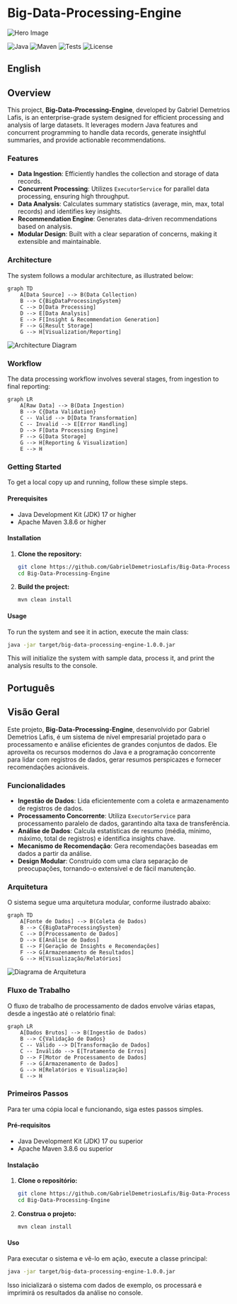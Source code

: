 # Big-Data-Processing-Engine

![Hero Image](https://via.placeholder.com/1200x400?text=Big+Data+Processing+Engine+Hero) 

![Java](https://img.shields.io/badge/Java-17-blue?logo=java&logoColor=white)
![Maven](https://img.shields.io/badge/Maven-3.8.6-red?logo=apache-maven&logoColor=white)
![Tests](https://img.shields.io/badge/Tests-Passing-brightgreen)
![License](https://img.shields.io/badge/License-MIT-green)

## English

## Overview

This project, **Big-Data-Processing-Engine**, developed by Gabriel Demetrios Lafis, is an enterprise-grade system designed for efficient processing and analysis of large datasets. It leverages modern Java features and concurrent programming to handle data records, generate insightful summaries, and provide actionable recommendations.

### Features

*   **Data Ingestion**: Efficiently handles the collection and storage of data records.
*   **Concurrent Processing**: Utilizes `ExecutorService` for parallel data processing, ensuring high throughput.
*   **Data Analysis**: Calculates summary statistics (average, min, max, total records) and identifies key insights.
*   **Recommendation Engine**: Generates data-driven recommendations based on analysis.
*   **Modular Design**: Built with a clear separation of concerns, making it extensible and maintainable.

### Architecture

The system follows a modular architecture, as illustrated below:

```mermaid
graph TD
    A[Data Source] --> B(Data Collection)
    B --> C{BigDataProcessingSystem}
    C --> D[Data Processing]
    D --> E[Data Analysis]
    E --> F[Insight & Recommendation Generation]
    F --> G[Result Storage]
    G --> H[Visualization/Reporting]
```

![Architecture Diagram](diagrams/architecture.png)

### Workflow

The data processing workflow involves several stages, from ingestion to final reporting:

```mermaid
graph LR
    A[Raw Data] --> B(Data Ingestion)
    B --> C{Data Validation}
    C -- Valid --> D[Data Transformation]
    C -- Invalid --> E[Error Handling]
    D --> F[Data Processing Engine]
    F --> G[Data Storage]
    G --> H[Reporting & Visualization]
    E --> H
```

### Getting Started

To get a local copy up and running, follow these simple steps.

#### Prerequisites

*   Java Development Kit (JDK) 17 or higher
*   Apache Maven 3.8.6 or higher

#### Installation

1.  **Clone the repository:**

    ```bash
    git clone https://github.com/GabrielDemetriosLafis/Big-Data-Processing-Engine.git
    cd Big-Data-Processing-Engine
    ```

2.  **Build the project:**

    ```bash
    mvn clean install
    ```

#### Usage

To run the system and see it in action, execute the main class:

```bash
java -jar target/big-data-processing-engine-1.0.0.jar
```

This will initialize the system with sample data, process it, and print the analysis results to the console.

## Português

## Visão Geral

Este projeto, **Big-Data-Processing-Engine**, desenvolvido por Gabriel Demetrios Lafis, é um sistema de nível empresarial projetado para o processamento e análise eficientes de grandes conjuntos de dados. Ele aproveita os recursos modernos do Java e a programação concorrente para lidar com registros de dados, gerar resumos perspicazes e fornecer recomendações acionáveis.

### Funcionalidades

*   **Ingestão de Dados**: Lida eficientemente com a coleta e armazenamento de registros de dados.
*   **Processamento Concorrente**: Utiliza `ExecutorService` para processamento paralelo de dados, garantindo alta taxa de transferência.
*   **Análise de Dados**: Calcula estatísticas de resumo (média, mínimo, máximo, total de registros) e identifica insights chave.
*   **Mecanismo de Recomendação**: Gera recomendações baseadas em dados a partir da análise.
*   **Design Modular**: Construído com uma clara separação de preocupações, tornando-o extensível e de fácil manutenção.

### Arquitetura

O sistema segue uma arquitetura modular, conforme ilustrado abaixo:

```mermaid
graph TD
    A[Fonte de Dados] --> B(Coleta de Dados)
    B --> C{BigDataProcessingSystem}
    C --> D[Processamento de Dados]
    D --> E[Análise de Dados]
    E --> F[Geração de Insights e Recomendações]
    F --> G[Armazenamento de Resultados]
    G --> H[Visualização/Relatórios]
```

![Diagrama de Arquitetura](diagrams/architecture.png)

### Fluxo de Trabalho

O fluxo de trabalho de processamento de dados envolve várias etapas, desde a ingestão até o relatório final:

```mermaid
graph LR
    A[Dados Brutos] --> B(Ingestão de Dados)
    B --> C{Validação de Dados}
    C -- Válido --> D[Transformação de Dados]
    C -- Inválido --> E[Tratamento de Erros]
    D --> F[Motor de Processamento de Dados]
    F --> G[Armazenamento de Dados]
    G --> H[Relatórios e Visualização]
    E --> H
```

### Primeiros Passos

Para ter uma cópia local e funcionando, siga estes passos simples.

#### Pré-requisitos

*   Java Development Kit (JDK) 17 ou superior
*   Apache Maven 3.8.6 ou superior

#### Instalação

1.  **Clone o repositório:**

    ```bash
    git clone https://github.com/GabrielDemetriosLafis/Big-Data-Processing-Engine.git
    cd Big-Data-Processing-Engine
    ```

2.  **Construa o projeto:**

    ```bash
    mvn clean install
    ```

#### Uso

Para executar o sistema e vê-lo em ação, execute a classe principal:

```bash
java -jar target/big-data-processing-engine-1.0.0.jar
```

Isso inicializará o sistema com dados de exemplo, os processará e imprimirá os resultados da análise no console.

